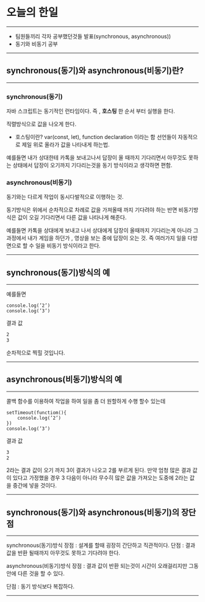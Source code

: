 # 오늘의 한일
___

* 팀원들끼리 각자 공부했던것들 발표(synchronous, asynchronous))
* 동기와 비동기 공부
___

## synchronous(동기)와 asynchronous(비동기)란?
___

### synchronous(동기)

자바 스크립트는 동기적인 런타임이다. 즉 , **호스팅** 한 순서 부터 실행을 한다.

직렬방식으로 값을 나오게 한다.

* 호스팅이란?
var(const, let), function declaration 이라는 함 선언들이 자동적으로 제일 위로 올라가 값을 나타내게 하는법.

예를들면 
내가 상대한테 카톡을 보내고나서 답장이 올 때까지 기다리면서 아무것도 못하는 상태에서 답장이 오기까지 기다리는것을
동기 방식이라고 생각하면 편함.

### asynchronous(비동기)
동기와는 다르게 작업이 동시다발적으로 이행하는 것.

동기방식은 위에서 순차적으로 차례로 값을 가져올때 까지 기다려야 하는 반면 비동기방식은 값이 오길 기다리면서 다른 값을 나타나게 해준다.

예를들면
카톡을 상대에게 보내고 나서 상대에게 답장이 올때까지 기다리는게 아니라 그 과정에서 내가 게임을 하던가 , 
영상을 보는 중에 답장이 오는 것. 즉 여러가지 일을 다방면으로 할 수 일을 비동기 방식이라고 한다.
___

## synchronous(동기)방식의 예
___

예를들면

```console.log(’1’)
console.log(’2’)
console.log(’3’)
```

결과 값
```1
2
3
```
순차적으로 찍힐 것입니다.
___

## asynchronous(비동기)방식의 예
___

콜백 함수를 이용하여 작업을 하여 일을 좀 더 원할하게 수행 할수 있는데

```console.log(’1’) 
setTimeout(functiom(){
	console.log(’2’)
})
console.log(’3’)
```
결과 값
```1
3
2
```
2라는 결과 값이 오기 까지 3이 결과가 나오고 2를 부르게 된다. 만약 엄청 많은 결과 값이 있다고 가정했을 경우 3 다음이 아니라 무수히 많은 값을 가져오는 도중에 2라는 값을 중간에 넣을 것이다.

___

## synchronous(동기)와 asynchronous(비동기)의 장단점
___

synchronous(동기)방식
장점 : 설계를 할때 굉장히 간단하고 직관적이다.
단점 : 결과 값을 반환 될때까지 아무것도 못하고 기다려야 한다.

asynchronous(비동기)방식
장점 : 결과 값이 반환 되는것이 시간이 오래걸리지만 그동안에 다른 것을 할 수 있다.

단점 : 동기 방식보다 복잡하다.
___







